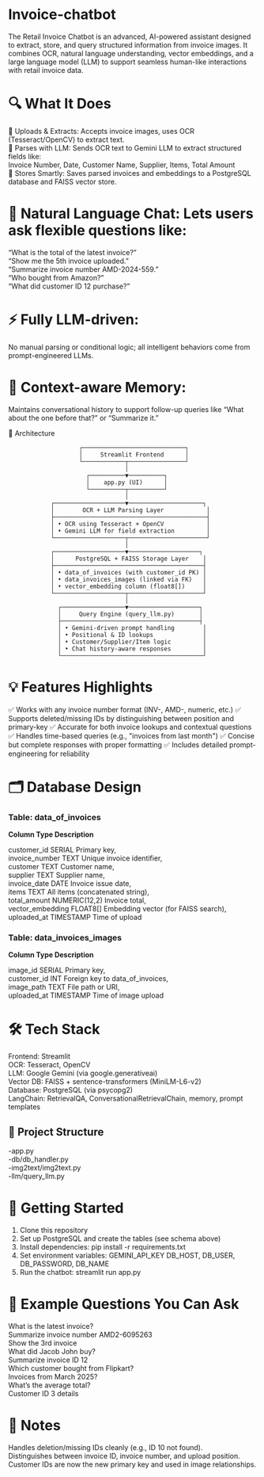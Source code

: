 # Invoice-chatbot
The Retail Invoice Chatbot is an advanced, AI-powered assistant designed to extract, store, and query structured information from invoice images. It combines OCR, natural language understanding, vector embeddings, and a large language model (LLM) to support seamless human-like interactions with retail invoice data.

# 🔍 What It Does

📸 Uploads & Extracts: Accepts invoice images, uses OCR (Tesseract/OpenCV) to extract text.<br>
🧠 Parses with LLM: Sends OCR text to Gemini LLM to extract structured fields like:<br>
Invoice Number, Date, Customer Name, Supplier, Items, Total Amount<br>
🧮 Stores Smartly: Saves parsed invoices and embeddings to a PostgreSQL database and FAISS vector store.<br>

# 💬 Natural Language Chat: Lets users ask flexible questions like:

“What is the total of the latest invoice?”<br>
“Show me the 5th invoice uploaded.”<br>
“Summarize invoice number AMD-2024-559.”<br>
“Who bought from Amazon?”<br>
“What did customer ID 12 purchase?”<br>

# ⚡ Fully LLM-driven: 
No manual parsing or conditional logic; all intelligent behaviors come from prompt-engineered LLMs.

# 🧠 Context-aware Memory: 
Maintains conversational history to support follow-up queries like “What about the one before that?” or “Summarize it.”

🧱 Architecture

                        ┌─────────────────────────────┐
                        │     Streamlit Frontend      │
                        └────────────┬────────────────┘
                                     │
                          ┌──────────▼──────────┐
                          │    app.py (UI)      │
                          └──────────┬──────────┘
                                     │
                ┌────────────────────▼─────────────────────┐
                │        OCR + LLM Parsing Layer            │
                ├───────────────────────────────────────────┤
                │ • OCR using Tesseract + OpenCV            │
                │ • Gemini LLM for field extraction         │
                └────────────────────┬──────────────────────┘
                                     │
                ┌────────────────────▼────────────────────┐
                │      PostgreSQL + FAISS Storage Layer    │
                ├──────────────────────────────────────────┤
                │ • data_of_invoices (with customer_id PK) │
                │ • data_invoices_images (linked via FK)   │
                │ • vector_embedding column (float8[])     │
                └────────────────────┬─────────────────────┘
                                     │
                  ┌──────────────────▼────────────────────┐
                  │     Query Engine (query_llm.py)       │
                  ├───────────────────────────────────────┤
                  │ • Gemini-driven prompt handling        │
                  │ • Positional & ID lookups              │
                  │ • Customer/Supplier/Item logic         │
                  │ • Chat history-aware responses         │
                  └────────────────────────────────────────┘



# 💡 Features Highlights

✅ Works with any invoice number format (INV-, AMD-, numeric, etc.)
✅ Supports deleted/missing IDs by distinguishing between position and primary-key
✅ Accurate for both invoice lookups and contextual questions
✅ Handles time-based queries (e.g., "invoices from last month")
✅ Concise but complete responses with proper formatting
✅ Includes detailed prompt-engineering for reliability

# 🗂 Database Design

### Table: data_of_invoices

<b>Column	Type	Description</b>

customer_id	SERIAL	Primary key,<br>
invoice_number	TEXT	Unique invoice identifier,<br>
customer	TEXT	Customer name,<br>
supplier	TEXT	Supplier name,<br>
invoice_date	DATE	Invoice issue date,<br>
items	TEXT	All items (concatenated string),<br>
total_amount	NUMERIC(12,2)	Invoice total,<br>
vector_embedding	FLOAT8[]	Embedding vector (for FAISS search),<br>
uploaded_at	TIMESTAMP	Time of upload<br>

### Table: data_invoices_images

<b>Column	Type	Description</b>

image_id	SERIAL	Primary key,<br>
customer_id	INT	Foreign key to data_of_invoices,<br>
image_path	TEXT	File path or URI,<br>
uploaded_at	TIMESTAMP	Time of image upload<br>


# 🛠 Tech Stack

Frontend: Streamlit<br>
OCR: Tesseract, OpenCV<br>
LLM: Google Gemini (via google.generativeai)<br>
Vector DB: FAISS + sentence-transformers (MiniLM-L6-v2)<br>
Database: PostgreSQL (via psycopg2)<br>
LangChain: RetrievalQA, ConversationalRetrievalChain, memory, prompt templates<br>

## 📁 Project Structure

-app.py<br>
-db/db_handler.py<br>
-img2text/img2text.py<br>
-llm/query_llm.py<br>

# 🚀 Getting Started

1. Clone this repository
2. Set up PostgreSQL and create the tables (see schema above)
3. Install dependencies: pip install -r requirements.txt
4. Set environment variables:
  GEMINI_API_KEY
  DB_HOST, DB_USER, DB_PASSWORD, DB_NAME
5. Run the chatbot:
  streamlit run app.py

# 📌 Example Questions You Can Ask

What is the latest invoice?<br>
Summarize invoice number AMD2-6095263<br>
Show the 3rd invoice<br>
What did Jacob John buy?<br>
Summarize invoice ID 12<br>
Which customer bought from Flipkart?<br>
Invoices from March 2025?<br>
What’s the average total?<br>
Customer ID 3 details<br>

# 📣 Notes

Handles deletion/missing IDs cleanly (e.g., ID 10 not found).<br>
Distinguishes between invoice ID, invoice number, and upload position.<br>
Customer IDs are now the new primary key and used in image relationships.<br>
